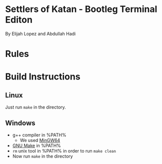 # Settlers of Katan - Bootleg Terminal Editon
By Elijah Lopez and Abdullah Hadi

# Rules

# Build Instructions

## Linux
Just run `make` in the directory.

## Windows
- g++ compiler in %PATH%
  - We used [MinGW64](http://winlibs.com/#download-release/)
- [GNU Make](http://www.gnu.org/software/make/) in %PATH%
- `rm` unix tool in %PATH% in order to run `make clean`
- Now run `make` in the directory
